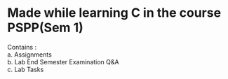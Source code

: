 # Made while learning C in the course PSPP(Sem 1)
Contains : <br>
           a. Assignments<br>
           b. Lab End Semester Examination Q&A<br>
           c. Lab Tasks<br>
